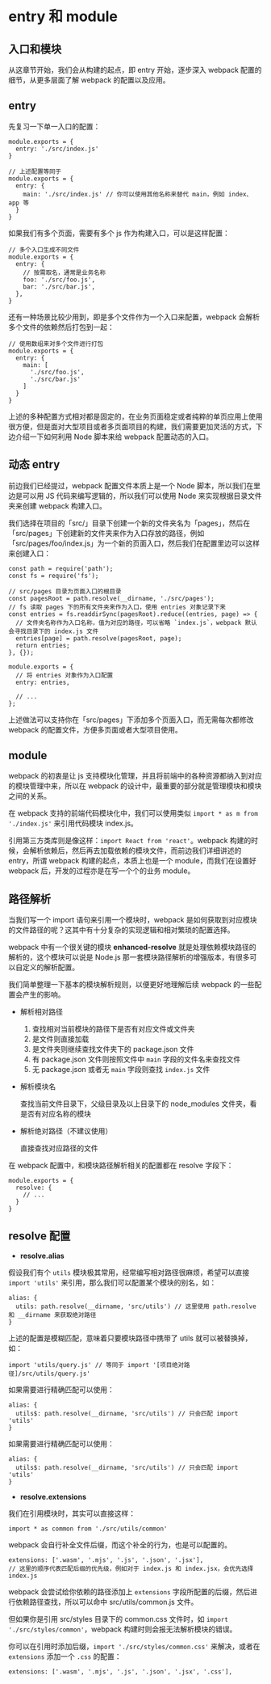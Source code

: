 # entry 和 module

## 入口和模块

从这章节开始，我们会从构建的起点，即 entry 开始，逐步深入 webpack 配置的细节，从更多层面了解 webpack 的配置以及应用。

## entry

先复习一下单一入口的配置：
```
module.exports = {
  entry: './src/index.js' 
}

// 上述配置等同于
module.exports = {
  entry: {
    main: './src/index.js' // 你可以使用其他名称来替代 main，例如 index、app 等
  }
}
```

如果我们有多个页面，需要有多个 js 作为构建入口，可以是这样配置：
```
// 多个入口生成不同文件
module.exports = {
  entry: {
    // 按需取名，通常是业务名称
    foo: './src/foo.js',
    bar: './src/bar.js',
  },
}
```

还有一种场景比较少用到，即是多个文件作为一个入口来配置，webpack 会解析多个文件的依赖然后打包到一起：
```
// 使用数组来对多个文件进行打包
module.exports = {
  entry: {
    main: [
      './src/foo.js',
      './src/bar.js'
    ]
  }
}
```

上述的多种配置方式相对都是固定的，在业务页面稳定或者纯粹的单页应用上使用很方便，但是面对大型项目或者多页面项目的构建，我们需要更加灵活的方式，下边介绍一下如何利用 Node 脚本来给 webpack 配置动态的入口。

## 动态 entry

前边我们已经提过，webpack 配置文件本质上是一个 Node 脚本，所以我们在里边是可以用 JS 代码来编写逻辑的，所以我们可以使用 Node 来实现根据目录文件夹来创建 webpack 构建入口。

我们选择在项目的「src/」目录下创建一个新的文件夹名为「pages」，然后在「src/pages」下创建新的文件夹来作为入口存放的路径，例如「src/pages/foo/index.js」为一个新的页面入口，然后我们在配置里边可以这样来创建入口：

```
const path = require('path');
const fs = require('fs');

// src/pages 目录为页面入口的根目录
const pagesRoot = path.resolve(__dirname, './src/pages');
// fs 读取 pages 下的所有文件夹来作为入口，使用 entries 对象记录下来
const entries = fs.readdirSync(pagesRoot).reduce((entries, page) => {
  // 文件夹名称作为入口名称，值为对应的路径，可以省略 `index.js`，webpack 默认会寻找目录下的 index.js 文件
  entries[page] = path.resolve(pagesRoot, page);
  return entries;
}, {});

module.exports = {
  // 将 entries 对象作为入口配置
  entry: entries,

  // ...
};
```
上述做法可以支持你在「src/pages」下添加多个页面入口，而无需每次都修改 webpack 的配置文件，方便多页面或者大型项目使用。

## module

webpack 的初衷是让 js 支持模块化管理，并且将前端中的各种资源都纳入到对应的模块管理中来，所以在 webpack 的设计中，最重要的部分就是管理模块和模块之间的关系。

在 webpack 支持的前端代码模块化中，我们可以使用类似 `import * as m from './index.js'` 来引用代码模块 index.js。

引用第三方类库则是像这样：`import React from 'react'`。webpack 构建的时候，会解析依赖后，然后再去加载依赖的模块文件，而前边我们详细讲述的 entry，所谓 webpack 构建的起点，本质上也是一个 module，而我们在设置好 webpack 后，开发的过程亦是在写一个个的业务 module。

## 路径解析

当我们写一个 import 语句来引用一个模块时，webpack 是如何获取到对应模块的文件路径的呢？这其中有十分复杂的实现逻辑和相对繁琐的配置选择。

webpack 中有一个很关键的模块 **enhanced-resolve** 就是处理依赖模块路径的解析的，这个模块可以说是 Node.js 那一套模块路径解析的增强版本，有很多可以自定义的解析配置。

我们简单整理一下基本的模块解析规则，以便更好地理解后续 webpack 的一些配置会产生的影响。

- 解析相对路径
  1. 查找相对当前模块的路径下是否有对应文件或文件夹
  2. 是文件则直接加载
  3. 是文件夹则继续查找文件夹下的 package.json 文件
  4. 有 package.json 文件则按照文件中 `main` 字段的文件名来查找文件
  5. 无 package.json 或者无 `main` 字段则查找 `index.js` 文件
- 解析模块名

  查找当前文件目录下，父级目录及以上目录下的 node_modules 文件夹，看是否有对应名称的模块

- 解析绝对路径（不建议使用）

  直接查找对应路径的文件


在 webpack 配置中，和模块路径解析相关的配置都在 resolve 字段下：
```
module.exports = {
  resolve: {
    // ...
  }
}
```
## resolve 配置

- **resolve.alias**

假设我们有个 `utils` 模块极其常用，经常编写相对路径很麻烦，希望可以直接 `import 'utils'` 来引用，那么我们可以配置某个模块的别名，如：

```
alias: {
  utils: path.resolve(__dirname, 'src/utils') // 这里使用 path.resolve 和 __dirname 来获取绝对路径
}
```

上述的配置是模糊匹配，意味着只要模块路径中携带了 utils 就可以被替换掉，如：

```
import 'utils/query.js' // 等同于 import '[项目绝对路径]/src/utils/query.js'
```

如果需要进行精确匹配可以使用：
```
alias: {
  utils$: path.resolve(__dirname, 'src/utils') // 只会匹配 import 'utils'
}
```

如果需要进行精确匹配可以使用：
```
alias: {
  utils$: path.resolve(__dirname, 'src/utils') // 只会匹配 import 'utils'
}
```

- **resolve.extensions**

我们在引用模块时，其实可以直接这样：

```
import * as common from './src/utils/common'
```

webpack 会自行补全文件后缀，而这个补全的行为，也是可以配置的。

```
extensions: ['.wasm', '.mjs', '.js', '.json', '.jsx'],
// 这里的顺序代表匹配后缀的优先级，例如对于 index.js 和 index.jsx，会优先选择 index.js
```

webpack 会尝试给你依赖的路径添加上 `extensions` 字段所配置的后缀，然后进行依赖路径查找，所以可以命中 src/utils/common.js 文件。

但如果你是引用 src/styles 目录下的 common.css 文件时，如 `import './src/styles/common'`，webpack 构建时则会报无法解析模块的错误。

你可以在引用时添加后缀，`import './src/styles/common.css'` 来解决，或者在 `extensions` 添加一个 `.css` 的配置：

```
extensions: ['.wasm', '.mjs', '.js', '.json', '.jsx', '.css'],
```
